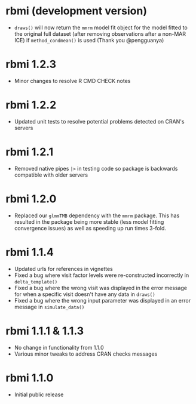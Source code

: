 # rbmi (development version)

* `draws()` will now return the `mmrm` model fit object for the model fitted to the original
full dataset (after removing observations after a non-MAR ICE) if `method_condmean()` is used 
(Thank you @pengguanya)

# rbmi 1.2.3

* Minor changes to resolve R CMD CHECK notes

# rbmi 1.2.2

* Updated unit tests to resolve potential problems detected on CRAN's servers

# rbmi 1.2.1

* Removed native pipes `|>` in testing code so package is backwards compatible with older servers

# rbmi 1.2.0

* Replaced our `glmmTMB` dependency with the `mmrm` package. This has resulted in the package being more stable (less model fitting convergence issues) as well as speeding up run times 3-fold. 

# rbmi 1.1.4

* Updated urls for references in vignettes
* Fixed a bug where visit factor levels were re-constructed incorrectly in `delta_template()`
* Fixed a bug where the wrong visit was displayed in the error message for when a specific visit doesn't have any data in `draws()`
* Fixed a bug where the wrong input parameter was displayed in an error message in `simulate_data()`

  
# rbmi 1.1.1 & 1.1.3
 
* No change in functionality from 1.1.0
* Various minor tweaks to address CRAN checks messages
  
# rbmi 1.1.0
  
* Initial public release
  
